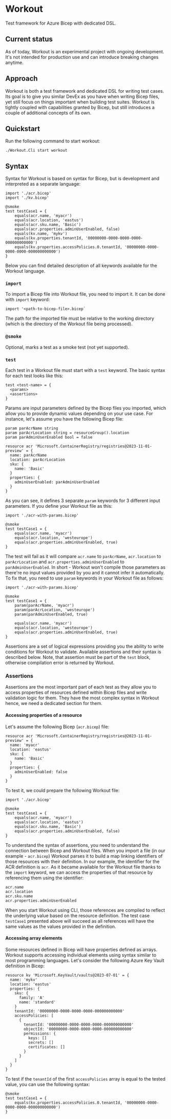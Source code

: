 # Workout
Test framework for Azure Bicep with dedicated DSL. 

## Current status
As of today, Workout is an experimental project with ongoing development. It's not intended for production use and can introduce breaking changes anytime.

## Approach
Workout is both a test framework and dedicated DSL for writing test cases. Its goal is to give you similar DevEx as you have when writing Bicep files, yet still focus on things important when building test suites. Workout is tightly coupled with capabilities granted by Bicep, but still introduces a couple of additional concepts of its own.

## Quickstart
Run the following command to start workout:
```
./Workout.Cli start workout
```

## Syntax
Syntax for Workout is based on syntax for Bicep, but is development and interpreted as a separate language:
```workout
import './acr.bicep'
import './kv.bicep'

@smoke
test testCase1 = {
    equals(acr.name, 'myacr')
    equals(acr.location, 'eastus')
    equals(acr.sku.name, 'Basic')
    equals(acr.properties.adminUserEnabled, false)
    equals(kv.name, 'mykv')
    equals(kv.properties.tenantId, '00000000-0000-0000-0000-000000000000')
    equals(kv.properties.accessPolicies.0.tenantId, '00000000-0000-0000-0000-000000000000')
}
```
Below you can find detailed description of all keywords available for the Workout language.

### `import`
To import a Bicep file into Workout file, you need to import it. It can be done with `import` keyword:
```workout
import '<path-to-bicep-file>.bicep`
```
The path for the imported file must be relative to the working directory (which is the directory of the Workout file being processed).

### `@smoke`
Optional, marks a test as a smoke test (not yet supported).

### `test`
Each test in a Workout file must start with a `test` keyword. The basic syntax for each test looks like this:
```workout
test <test-name> = {
  <params>
  <assertions>
}
```
Params are input parameters defined by the Bicep files you imported, which allow you to provide dynamic values depending on your use case. For instance, let's assume you have the following Bicep file:
```bicep
param parAcrName string
param parAcrLocation string = resourceGroup().location
param parAdminUserEnabled bool = false

resource acr 'Microsoft.ContainerRegistry/registries@2023-11-01-preview' = {
  name: parAcrName
  location: parAcrLocation
  sku: {
    name: 'Basic'
  }
  properties: {
    adminUserEnabled: parAdminUserEnabled
  }
}
```
As you can see, it defines 3 separate `param` keywords for 3 different input parameters. If you define your Workout file as this:
```workout
import './acr-with-params.bicep'

@smoke
test testCase1 = {
    equals(acr.name, 'myacr')
    equals(acr.location, 'westeurope')
    equals(acr.properties.adminUserEnabled, true)
}
```
The test will fail as it will compare `acr.name` to `parAcrName`, `acr.location` to `parAcrLocation` and `acr.properties.adminUserEnabled` to `parAdminUserEnabled`. In short - Workout won't compile those parameters as there're no input values provided by you and it cannot infer it automatically. To fix that, you need to use `param` keywords in your Workout file as follows:
```workout
import './acr-with-params.bicep'

@smoke
test testCase1 = {
    param(parAcrName, 'myacr')
    param(parAcrLocation, 'westeurope')
    param(parAdminUserEnabled, true)

    equals(acr.name, 'myacr')
    equals(acr.location, 'westeurope')
    equals(acr.properties.adminUserEnabled, true)
}
```

Assertions are a set of logical expressions providing you the ability to write conditions for Workout to validate. Available assertions and their syntax is described below. Note, that assertion must be part of the `test` block, otherwise compilation error is returned by Workout.

### Assertions
Assertions are the most important part of each test as they allow you to access properties of resources defined within Bicep files and write validation logic for them. They have the most complex syntax in Workout hence, we need a dedicated section for them.

#### Accessing properties of a resource
Let's assume the following Bicep (`acr.bicep`) file:
```bicep
resource acr 'Microsoft.ContainerRegistry/registries@2023-11-01-preview' = {
  name: 'myacr'
  location: 'eastus'
  sku: {
    name: 'Basic'
  }
  properties: {
    adminUserEnabled: false
  }
}
```
To test it, we could prepare the following Workout file:
```workout
import './acr.bicep'

@smoke
test testCase1 = {
    equals(acr.name, 'myacr')
    equals(acr.location, 'eastus')
    equals(acr.sku.name, 'Basic')
    equals(acr.properties.adminUserEnabled, false)
}
```
To understand the syntax of assertions, you need to understand the connection between Bicep and Workout files. When you import a file (in our example - `acr.bicep`) Workout parses it to build a map linking identifiers of those resources with their definition. In our example, the identifier for the ACR definition is `acr`. As it became available for the Workout file thanks to the `import` keyword, we can access the properties of that resource by referencing them using the identifier:
```
acr.name
acr.location
acr.sku.name
acr.properties.adminUserEnabled
```
When you start Workout using CLI, those references are compiled to reflect the underlying value based on the resource definition. The test case `testCase1` presented above will succeed as all references will have the same values as the values provided in the definition.

#### Accessing array elements
Some resources defined in Bicep will have properties defined as arrays. Workout supports accessing individual elements using syntax similar to most programming languages. Let's consider the following Azure Key Vault definition in Bicep:
```bicep
resource kv 'Microsoft.KeyVault/vaults@2023-07-01' = {
  name: 'mykv'
  location: 'eastus'
  properties: {
    sku: {
      family: 'A'
      name: 'standard'
    }
    tenantId: '00000000-0000-0000-0000-000000000000'
    accessPolicies: [
      {
        tenantId: '00000000-0000-0000-0000-000000000000'
        objectId: '00000000-0000-0000-0000-000000000000'
        permissions: {
          keys: []
          secrets: []
          certificates: []
        }
      }
    ]
  }
}
```
To test if the `tenantId` of the first `accessPolicies` array is equal to the tested value, you can use the following syntax:
```workout
@smoke
test testCase1 = {
    equals(kv.properties.accessPolicies.0.tenantId, '00000000-0000-0000-0000-000000000000')
}
```
